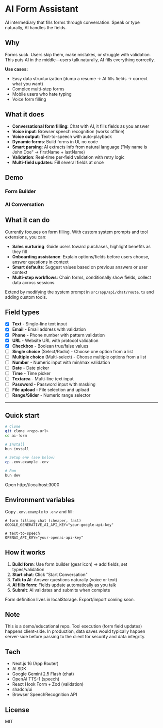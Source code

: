 # AI Form Assistant

AI intermediary that fills forms through conversation. Speak or type naturally, AI handles the fields.

## Why

Forms suck. Users skip them, make mistakes, or struggle with validation. This puts AI in the middle—users talk naturally, AI fills everything correctly.

**Use cases:**
- Easy data structurization (dump a resume → AI fills fields → correct what you want)
- Complex multi-step forms
- Mobile users who hate typing
- Voice form filling

## What it does

- **Conversational form filling**: Chat with AI, it fills fields as you answer
- **Voice input**: Browser speech recognition (works offline)
- **Voice output**: Text-to-speech with auto-playback
- **Dynamic forms**: Build forms in UI, no code
- **Smart parsing**: AI extracts info from natural language ("My name is John Doe" → firstName + lastName)
- **Validation**: Real-time per-field validation with retry logic
- **Multi-field updates**: Fill several fields at once

## Demo

### Form Builder
<!-- [Demo: Form Builder UI - drag fields, configure types, validation rules] -->

### AI Conversation
<!-- [Demo: AI dialogue filling form - user speaks/types, AI fills fields in real-time] -->

## What it can do

Currently focuses on form filling. With custom system prompts and tool extensions, you can:

- **Sales nurturing**: Guide users toward purchases, highlight benefits as they fill
- **Onboarding assistance**: Explain options/fields before users choose, answer questions in context
- **Smart defaults**: Suggest values based on previous answers or user context
- **Multi-step workflows**: Chain forms, conditionally show fields, collect data across sessions

Extend by modifying the system prompt in `src/app/api/chat/route.ts` and adding custom tools.

## Field types
- [x] **Text** - Single-line text input
- [x] **Email** - Email address with validation
- [x] **Phone** - Phone number with pattern validation
- [x] **URL** - Website URL with protocol validation
- [x] **Checkbox** - Boolean true/false values
- [ ] **Single choice** (Select/Radio) - Choose one option from a list
- [ ] **Multiple choice** (Multi-select) - Choose multiple options from a list
- [ ] **Number** - Numeric input with min/max validation
- [ ] **Date** - Date picker
- [ ] **Time** - Time picker
- [ ] **Textarea** - Multi-line text input
- [ ] **Password** - Password input with masking
- [ ] **File upload** - File selection and upload
- [ ] **Range/Slider** - Numeric range selector

---

## Quick start

```bash
# Clone
git clone <repo-url>
cd ai-form

# Install
bun install

# Setup env (see below)
cp .env.example .env

# Run
bun dev
```

Open http://localhost:3000

## Environment variables

Copy `.env.example` to `.env` and fill:

```
# form filling chat (cheaper, fast)
GOOGLE_GENERATIVE_AI_API_KEY="your-google-api-key"

# text-to-speech
OPENAI_API_KEY="your-openai-api-key"
```

## How it works

1. **Build form**: Use form builder (gear icon) → add fields, set types/validation
2. **Start chat**: Click "Start Conversation"
3. **Talk to AI**: Answer questions naturally (voice or text)
4. **AI fills form**: Fields update automatically as you talk
5. **Submit**: AI validates and submits when complete

Form definition lives in localStorage. Export/import coming soon.

## Note

This is a demo/educational repo. Tool execution (form field updates) happens client-side. In production, data saves would typically happen server-side before passing to the client for security and data integrity.

## Tech

- Next.js 16 (App Router)
- AI SDK
- Google Gemini 2.5 Flash (chat)
- OpenAI TTS-1 (speech)
- React Hook Form + Zod (validation)
- shadcn/ui
- Browser SpeechRecognition API

## License

MIT
